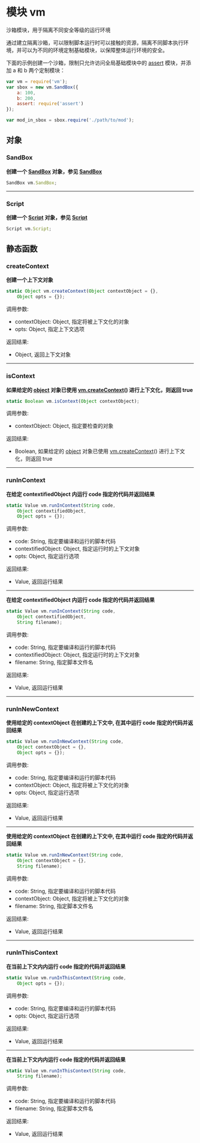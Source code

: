 # 模块 vm
沙箱模块，用于隔离不同安全等级的运行环境

通过建立隔离沙箱，可以限制脚本运行时可以接触的资源，隔离不同脚本执行环境，并可以为不同的环境定制基础模块，以保障整体运行环境的安全。

下面的示例创建一个沙箱，限制只允许访问全局基础模块中的 [assert](assert.md) 模块，并添加 a 和 b 两个定制模块：

```JavaScript
var vm = require('vm');
var sbox = new vm.SandBox({
    a: 100,
    b: 200,
    assert: require('assert')
});

var mod_in_sbox = sbox.require('./path/to/mod');
```

## 对象
        
### SandBox
**创建一个 [SandBox](../../object/ifs/SandBox.md) 对象，参见 [SandBox](../../object/ifs/SandBox.md)**

```JavaScript
SandBox vm.SandBox;
```

--------------------------
### Script
**创建一个 [Script](../../object/ifs/Script.md) 对象，参见 [Script](../../object/ifs/Script.md)**

```JavaScript
Script vm.Script;
```

## 静态函数
        
### createContext
**创建一个上下文对象**

```JavaScript
static Object vm.createContext(Object contextObject = {},
    Object opts = {});
```

调用参数:
* contextObject: Object, 指定将被上下文化的对象
* opts: Object, 指定上下文选项

返回结果:
* Object, 返回上下文对象

--------------------------
### isContext
**如果给定的 [object](../../object/ifs/object.md) 对象已使用 [vm.createContext](vm.md#createContext)() 进行上下文化，则返回 true**

```JavaScript
static Boolean vm.isContext(Object contextObject);
```

调用参数:
* contextObject: Object, 指定要检查的对象

返回结果:
* Boolean, 如果给定的 [object](../../object/ifs/object.md) 对象已使用 [vm.createContext](vm.md#createContext)() 进行上下文化，则返回 true

--------------------------
### runInContext
**在给定 contextifiedObject 内运行 code 指定的代码并返回结果**

```JavaScript
static Value vm.runInContext(String code,
    Object contextifiedObject,
    Object opts = {});
```

调用参数:
* code: String, 指定要编译和运行的脚本代码
* contextifiedObject: Object, 指定运行时的上下文对象
* opts: Object, 指定运行选项

返回结果:
* Value, 返回运行结果

--------------------------
**在给定 contextifiedObject 内运行 code 指定的代码并返回结果**

```JavaScript
static Value vm.runInContext(String code,
    Object contextifiedObject,
    String filename);
```

调用参数:
* code: String, 指定要编译和运行的脚本代码
* contextifiedObject: Object, 指定运行时的上下文对象
* filename: String, 指定脚本文件名

返回结果:
* Value, 返回运行结果

--------------------------
### runInNewContext
**使用给定的 contextObject 在创建的上下文中, 在其中运行 code 指定的代码并返回结果**

```JavaScript
static Value vm.runInNewContext(String code,
    Object contextObject = {},
    Object opts = {});
```

调用参数:
* code: String, 指定要编译和运行的脚本代码
* contextObject: Object, 指定将被上下文化的对象
* opts: Object, 指定运行选项

返回结果:
* Value, 返回运行结果

--------------------------
**使用给定的 contextObject 在创建的上下文中, 在其中运行 code 指定的代码并返回结果**

```JavaScript
static Value vm.runInNewContext(String code,
    Object contextObject = {},
    String filename);
```

调用参数:
* code: String, 指定要编译和运行的脚本代码
* contextObject: Object, 指定将被上下文化的对象
* filename: String, 指定脚本文件名

返回结果:
* Value, 返回运行结果

--------------------------
### runInThisContext
**在当前上下文内内运行 code 指定的代码并返回结果**

```JavaScript
static Value vm.runInThisContext(String code,
    Object opts = {});
```

调用参数:
* code: String, 指定要编译和运行的脚本代码
* opts: Object, 指定运行选项

返回结果:
* Value, 返回运行结果

--------------------------
**在当前上下文内内运行 code 指定的代码并返回结果**

```JavaScript
static Value vm.runInThisContext(String code,
    String filename);
```

调用参数:
* code: String, 指定要编译和运行的脚本代码
* filename: String, 指定脚本文件名

返回结果:
* Value, 返回运行结果

